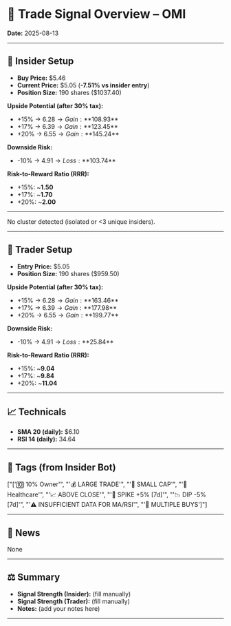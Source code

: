 
# 📝 Trade Signal Overview – OMI

**Date:** 2025-08-13

---

## 👤 Insider Setup
- **Buy Price:** $5.46
- **Current Price:** $5.05 (**-7.51% vs insider entry**)
- **Position Size:** 190 shares ($1037.40)

**Upside Potential (after 30% tax):**
- +15% → $6.28 → Gain: **$108.93**
- +17% → $6.39 → Gain: **$123.45**
- +20% → $6.55 → Gain: **$145.24**

**Downside Risk:**
- -10% → $4.91 → Loss: **$103.74**

**Risk-to-Reward Ratio (RRR):**
- +15%: ~**1.50**
- +17%: ~**1.70**
- +20%: ~**2.00**

---

No cluster detected (isolated or <3 unique insiders).

---

## 💸 Trader Setup
- **Entry Price:** $5.05
- **Position Size:** 190 shares ($959.50)

**Upside Potential (after 30% tax):**
- +15% → $6.28 → Gain: **$163.46**
- +17% → $6.39 → Gain: **$177.98**
- +20% → $6.55 → Gain: **$199.77**

**Downside Risk:**
- -10% → $4.91 → Loss: **$25.84**

**Risk-to-Reward Ratio (RRR):**
- +15%: ~**9.04**
- +17%: ~**9.84**
- +20%: ~**11.04**

---

## 📈 Technicals
- **SMA 20 (daily):** $6.10
- **RSI 14 (daily):** 34.64

---

## 🧩 Tags (from Insider Bot)
["['🔟 10% Owner'", "'💰 LARGE TRADE'", "'🌱 SMALL CAP'", "'🏥 Healthcare'", "'📈 ABOVE CLOSE'", "'🚀 SPIKE +5% [7d]'", "'📉 DIP -5% [7d]'", "'⚠️ INSUFFICIENT DATA FOR MA/RSI'", "'🧩 MULTIPLE BUYS']"]

---

## 📢 News
None

---

## ⚖️ Summary
- **Signal Strength (Insider):** (fill manually)
- **Signal Strength (Trader):** (fill manually)
- **Notes:** (add your notes here)

---
